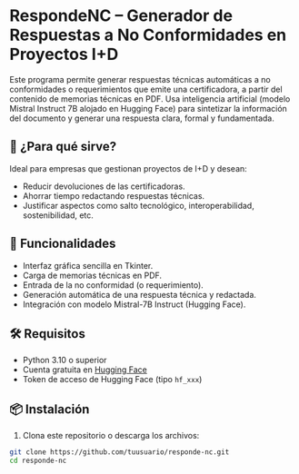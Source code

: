 # RespondeNC – Generador de Respuestas a No Conformidades en Proyectos I+D

Este programa permite generar respuestas técnicas automáticas a no conformidades o requerimientos que emite una certificadora, a partir del contenido de memorias técnicas en PDF. Usa inteligencia artificial (modelo Mistral Instruct 7B alojado en Hugging Face) para sintetizar la información del documento y generar una respuesta clara, formal y fundamentada.

## 🧠 ¿Para qué sirve?

Ideal para empresas que gestionan proyectos de I+D y desean:

- Reducir devoluciones de las certificadoras.
- Ahorrar tiempo redactando respuestas técnicas.
- Justificar aspectos como salto tecnológico, interoperabilidad, sostenibilidad, etc.

## 🚀 Funcionalidades

- Interfaz gráfica sencilla en Tkinter.
- Carga de memorias técnicas en PDF.
- Entrada de la no conformidad (o requerimiento).
- Generación automática de una respuesta técnica y redactada.
- Integración con modelo Mistral-7B Instruct (Hugging Face).

## 🛠️ Requisitos

- Python 3.10 o superior
- Cuenta gratuita en [Hugging Face](https://huggingface.co/)
- Token de acceso de Hugging Face (tipo `hf_xxx`)

## 📦 Instalación

1. Clona este repositorio o descarga los archivos:

```bash
git clone https://github.com/tuusuario/responde-nc.git
cd responde-nc
